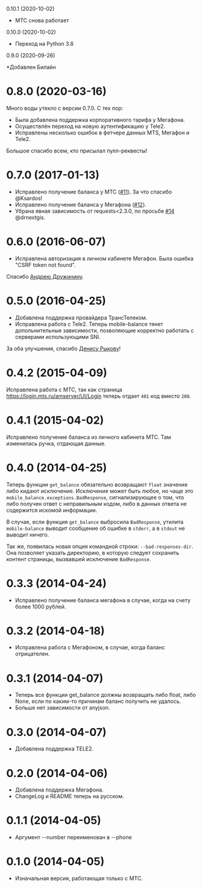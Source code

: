 0.10.1 (2020-10-02)

* МТС снова работает

0.10.0 (2020-10-02)

* Переход на Python 3.8

0.9.0 (2020-09-26)

*Добавлен Билайн

0.8.0 (2020-03-16)
==================

Много воды утекло с версии 0.7.0.
С тех пор:

* Была добавлена поддержка корпоративного тарифа у Мегафона.
* Осуществлён переход на новую аутентификацию у Tele2.
* Исправлены несколько ошибок в фетчере данных MTS, Мегафон и Tele2.

Большое спасибо всем, кто присылал пулл-реквесты!

0.7.0 (2017-01-13)
==================

* Исправлено получение баланса у МТС ([#11](https://github.com/svetlyak40wt/mobile-balance/issues/11)).
  За что спасибо @Ksardos!
* Исправлено получение баланса у Мегафона ([#12](https://github.com/svetlyak40wt/mobile-balance/issues/12)).
* Убрана явная зависимость от requests<2.3.0, по просьбе
  [#14](https://github.com/svetlyak40wt/mobile-balance/issues/14) @drnextgis.

0.6.0 (2016-06-07)
==================

* Исправлена авторизация в личном кабинете Мегафон. Была ошибка "CSRF token not found".

Спасибо [Андрею Дружинину](https://github.com/andrewdruzhinin).

0.5.0 (2016-04-25)
==================

* Добавлена поддержка провайдера ТрансТелеком.
* Исправлена работа с Tele2. Теперь mobile-balance тянет допольнительные зависимости, позволяющие корректно работать с серверами использующими SNI.

За оба улучшения, спасибо [Денису Рыкову](https://github.com/drnextgis)!

0.4.2 (2015-04-09)
==================

Исправлена работа с МТС, так как страница <https://login.mts.ru/amserver/UI/Login>
теперь отдает `401` код вместо `200`.

0.4.1 (2015-04-02)
==================

Исправлено получение баланса из личного кабинета МТС.
Там изменилась ручка, отдающая данные.

0.4.0 (2014-04-25)
==================

Теперь функции `get_balance` обязательно возвращают `float` значение
либо кидают исключение. Исключение может быть любое, но чаще это
`mobile_balance.exceptions.BadResponse`, сигнализирующее о том, что
либо получен ответ с неправильным кодом, либо в данных ответа не
содержится искомой информации.

В случае, если функция `get_balance` выбросила `BadResponse`, утилита
`mobile-balance` выводит сообщение об ошибке в `stderr`, а в `stdout` не выводит
ничего.

Так же, появилась новая опция командной строки: `--bad-responses-dir`.
Она позволяет указать директорию, в которую следует сохранить контент
страницы, вызвавшей исключение `BadResponse`.

0.3.3 (2014-04-24)
==================

* Исправлено получение баланса мегафона в случае, когда на счету более 1000 рублей.

0.3.2 (2014-04-18)
==================

* Исправлена работа с Мегафоном, в случае, когда баланс отрицателен.

0.3.1 (2014-04-07)
==================

* Теперь все функции get_balance должны возвращать либо float,
  либо None, если по каким-то причинам баланс получить не удалось.
* Больше нет зависимости от anyjson.

0.3.0 (2014-04-07)
==================

* Добавлена поддержка TELE2.

0.2.0 (2014-04-06)
==================

* Добавлена поддержка Мегафона.
* ChangeLog и README теперь на русском.

0.1.1 (2014-04-05)
==================

* Аргумент --number переименован в --phone

0.1.0 (2014-04-05)
=================

* Изначальная версия, работающая только с МТС.
